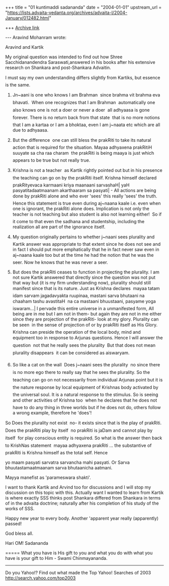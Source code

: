 +++
title = "01 kuntimaddi sadananda"
date = "2004-01-01"
upstream_url = "https://lists.advaita-vedanta.org/archives/advaita-l/2004-January/012482.html"

+++
[Archive link](https://lists.advaita-vedanta.org/archives/advaita-l/2004-January/012482.html)


--- Aravind Mohanram <psuaravind at yahoo.com> wrote:

Aravind and Kartik

My original question was intended to find out how Shree
Sacchidanandendra Saraswati,answered in his books after his extensive
research on Shankara and post-Shankara Advaitin.

I must say my own understanding differs slightly from Kartiks, but
essence is the same.

1. Jn~aani is one who knows I am Brahman  since brahma vit brahma eva
bhavati.   When one recognizes that I am Brahman  automatically one
also knows one is not a doer or never a doer  all adhyaasa is gone
forever.  There is no return back from that state  that is no more
notions that I am a kartaa or I am a bhoktaa, even I am j~naata etc
which are all due to adhyaasa.

2. But the difference  one can still bless the prakRiti to take its
natural action that is required for the situation.  Mayaa adhyaxena
prakRitiH suuyate sa cha raa charam  the prakRiti is being maaya is
just which appears to be true but not really true. 

3. Krishna is not a teacher  as Kartik rightly pointed out but in his
presence the teaching can go on by the prakRiti itself.  Krishna himself
declared  prakRityevaca karmaani kriya maanaani sarvashaH| yaH
pasyatitadaatmaanam akarthaaram sa pasyati|  - All actions are being
done by prakRiti alone and who ever 'sees' this really 'sees' the truth.
  Hence this statement is true even during aj~naana kaale i.e. even
when one is ignorant, the prakRiti alone does.  Implication is not only
the teacher is not teaching but also student is also not learning
either!  So if it come to that even the sadhana and studentship,
including the realization all are part of the ignorance itself.

4. My question originally pertains to whether j~naani sees plurality
and Kartik answer was appropriate to that extent since he does not see
and in fact I should put more emphatically that he in fact never saw
even in aj~naana kaale too but at the time he had the notion that he
was the seer.  Now he knows that he was never a seer. 

5. But does the prakRiti ceases to function in projecting the plurality.
 I am not sure Kartik answered that directly since the question was not
put that way but (it is my firm understanding now), plurality should
still manifest since that is  its nature.  Just as Krishna declares 
mayaa tatam idam sarvam jagadavyakta ruupinaa, mastani sarva bhutaani na
chaaham tashu avastitaH  na ca mastaani bhuustaani, pasyame yoga
iswaram...| I pervade this entire universe in a unmanifested form, All
being are in me but I am not in them- but again they are not in me
either since they are projection of the prakRiti- look at my glory. 
Plurality can be seen  in the sense of projection of or by prakRiti
itself as His Glory.  Krishna can preside the operation of the local
body, mind and equipment too in response to Arjunas questions. Hence I
will answer the question  not that he really sees the plurality 
But that does not mean plurality disappears  it can be considered as
aiswaryam. 

6. So like a cat on the wall  Does j~naani sees the plurality  no
since there is no more ego there to really say that he sees the
plurality.  So the teaching can go on not necessarily from individual
Arjunas point but it is the nature response by local equipment of
Krishnas body activated by the universal soul.  It is a natural
response to the stimulus. So is seeing and other activities of Krishna
too  when he declares that he does not have to do any thing in three
worlds but if he does not do, others follow a wrong example, therefore
he 'does'! 

So Does the plurality not exist  no- it exists since that is the play
of prakRiti.  Does the prakRiti play by itself  no prakRiti is jaDam
and cannot play by itself  for play conscious entity is required.  So
what is the answer then back to KrishNas statement  mayaa adhyaxena
prakRiti ... the substantive of prakRiti is Krishna himself as the
total self.  Hence 

yo maam pasyati sarvatra sarvancha mahi pasyati.
Or 
Sarva bhuutastamaatmaanam sarva bhutaanicha aatmani.

Mayya manefist as 'parameswara shakti'.  

I want to thank Kartik and Arvind too for discussions and I will stop my
discussion on this topic with this.  Actually want I wanted to learn
from Kartik is where exactly SSS thinks post Shankara differed from
Shankara in terms of in the advaita doctrine; naturally after his
completion of his study of the works of SSS. 

Happy new year to every body. Another 'apparent year really (apparently)
passed!

God bless all.

Hari OM!
Sadananda


=====
What you have is His gift to you and what you do with what you have is your gift to Him - Swami Chinmayananda.

__________________________________
Do you Yahoo!?
Find out what made the Top Yahoo! Searches of 2003
http://search.yahoo.com/top2003

